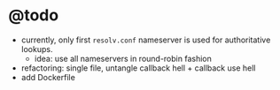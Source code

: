 # @todo

- currently, only first `resolv.conf` nameserver is used for authoritative lookups.
  - idea: use all nameservers in round-robin fashion
- refactoring: single file, untangle callback hell + callback use hell
- add Dockerfile
